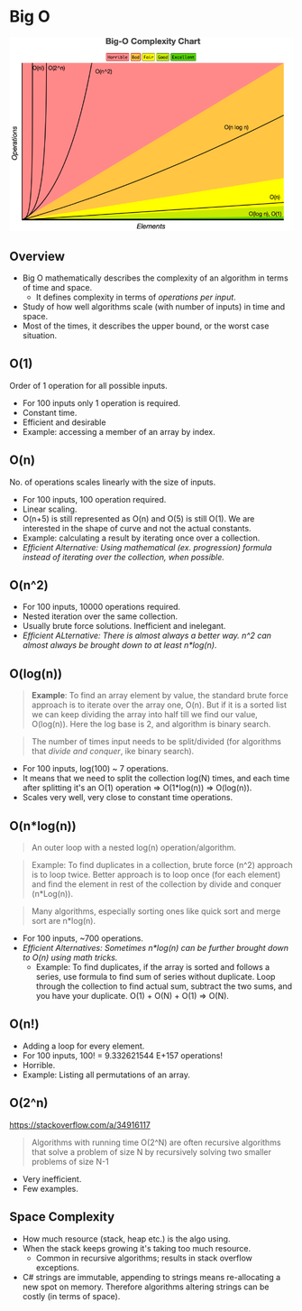 # Big O

![](images/BigO.PNG)

## Overview
- Big O mathematically describes the complexity of an algorithm in terms of time and space.
    - It defines complexity in terms of _operations per input_.
- Study of how well algorithms scale (with number of inputs) in time and space.
- Most of the times, it describes the upper bound, or the worst case situation.

## O(1)
Order of 1 operation for all possible inputs.
- For 100 inputs only 1 operation is required.
- Constant time.
- Efficient and desirable
- Example: accessing a member of an array by index.

## O(n)
No. of operations scales linearly with the size of inputs.
- For 100 inputs, 100 operation required.
- Linear scaling.
- O(n+5) is still represented as O(n) and O(5) is still O(1). We are interested in the shape of curve and not the actual constants.
- Example: calculating a result by iterating once over a collection.
- _Efficient Alternative: Using mathematical (ex. progression) formula instead of iterating over the collection, when possible._

## O(n^2)
- For 100 inputs, 10000 operations required.
- Nested iteration over the same collection.
- Usually brute force solutions. Inefficient and inelegant. 
- _Efficient ALternative: There is almost always a better way. n^2 can almost always be brought down to at least n*log(n)_.

## O(log(n))
>__Example__: To find an array element by value, the standard brute force approach is to iterate over the array one, O(n). 
> But if it is a sorted list we can keep dividing the array into half till we find our value, O(log(n)). Here the log base is 2, and algorithm is binary search.

> The number of times input needs to be split/divided (for algorithms that _divide and conquer_, ike binary search).

- For 100 inputs, log(100) ~ 7 operations.
- It means that we need to split the collection log(N) times, and each time after splitting it's an O(1) operation => O(1*log(n)) => O(log(n)).
- Scales very well, very close to constant time operations.

## O(n*log(n))
> An outer loop with a nested log(n) operation/algorithm.

> Example: To find duplicates in a collection, brute force (n^2) approach is to loop twice. Better approach is to loop once (for each element) and find the element in rest of the collection by divide and conquer (n*Log(n)).

> Many algorithms, especially sorting ones like quick sort and merge sort are n*log(n).

- For 100 inputs, ~700 operations. 
- _Efficient Alternatives: Sometimes n*log(n) can be further brought down to O(n) using math tricks._
    - Example: To find duplicates, if the array is sorted and follows a series, use formula to find sum of series without duplicate. Loop through the collection to find actual sum, subtract the two sums, and you have your duplicate. O(1) + O(N) + O(1) => O(N).

## O(n!)
- Adding a loop for every element. 
- For 100 inputs, 100! = 9.332621544 E+157 operations! 
- Horrible. 
- Example: Listing all permutations of an array.

## O(2^n)
https://stackoverflow.com/a/34916117
> Algorithms with running time O(2^N) are often recursive algorithms that solve a problem of size N by recursively solving two smaller problems of size N-1 
- Very inefficient. 
- Few examples.

## Space Complexity
- How much resource (stack, heap etc.) is the algo using.
- When the stack keeps growing it's taking too much resource.
    - Common in recursive algorithms; results in stack overflow exceptions.
- C# strings are immutable, appending to strings means re-allocating a new spot on memory. Therefore algorithms altering strings can be costly (in terms of space).



